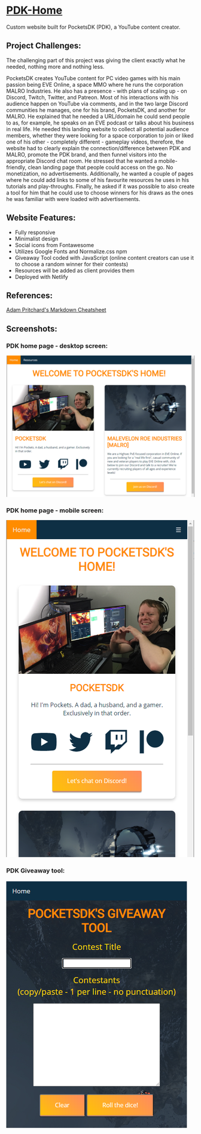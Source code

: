 # [PDK-Home](https://pocketsdk.org)

Custom website built for PocketsDK (PDK), a YouTube content creator.

## Project Challenges:
The challenging part of this project was giving the client exactly what he needed, nothing more and nothing less. 

PocketsDK creates YouTube content for PC video games with his main passion being EVE Online, a space MMO where he runs the corporation MALRO Industries. He also has a presence - with plans of scaling up - on Discord, Twitch, Twitter, and Patreon. Most of his interactions with his audience happen on YouTube via comments, and in the two large Discord communities he manages, one for his brand, PocketsDK, and another for MALRO. He explained that he needed a URL/domain he could send people to as, for example, he speaks on an EVE podcast or talks about his business in real life. He needed this landing website to collect all potential audience members, whether they were looking for a space corporation to join or liked one of his other - completely different - gameplay videos, therefore, the website had to clearly explain the connection/difference between PDK and MALRO, promote the PDK brand, and then funnel visitors into the appropriate Discord chat room. He stressed that he wanted a mobile-friendly, clean landing page that people could access on the go. No monetization, no advertisements. Additionally, he wanted a couple of pages where he could add links to some of his favourite resources he uses in his tutorials and play-throughs. Finally, he asked if it was possible to also create a tool for him that he could use to choose winners for his draws as the ones he was familiar with were loaded with advertisements.      

## Website Features:
- Fully responsive
- Minimalist design
- Social icons from Fontawesome
- Utilizes Google Fonts and Normalize.css npm
- Giveaway Tool coded with JavaScript (online content creators can use it to choose a random winner for their contests)
- Resources will be added as client provides them
- Deployed with Netlify

## References:

[Adam Pritchard's Markdown Cheatsheet](https://github.com/adam-p/markdown-here/wiki/Markdown-Cheatsheet#links)

## Screenshots:

### PDK home page - desktop screen:
![PDK home page - desktop screen](https://github.com/KrisztinaPap/PDK-Home/blob/master/assets/PDK-screenshot.PNG "PDK home page - desktop screen")

### PDK home page - mobile screen:
![PDK home page - mobile screen](https://github.com/KrisztinaPap/PDK-Home/blob/master/assets/PDK-screenshot2.PNG "PDK home page - mobile screen")

### PDK Giveaway tool:
![DK Giveaway tool](https://github.com/KrisztinaPap/PDK-Home/blob/master/assets/PDK-screenshot3.PNG "PDK Giveaway tool")
